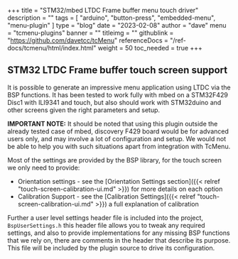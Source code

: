 +++
title = "STM32/mbed LTDC Frame buffer menu touch driver"
description = ""
tags = [ "arduino", "button-press", "embedded-menu", "menu-plugin" ]
type = "blog"
date = "2023-02-08"
author =  "dave"
menu = "tcmenu-plugins"
banner = ""
titleimg = ""
githublink = "https://github.com/davetcc/tcMenu"
referenceDocs = "/ref-docs/tcmenu/html/index.html"
weight = 50
toc_needed = true
+++

## STM32 LTDC Frame buffer touch screen support

It is possible to generate an impressive menu application using LTDC via the BSP functions. It has been tested to work fully with mbed on a STM32F429 Disc1 with ILI9341 and touch, but also should work with STM32duino and other screens given the right parameters and setup.

**IMPORTANT NOTE:** It should be noted that using this plugin outside the already tested case of mbed, discovery F429 board would be for advanced users only, and may involve a lot of configuration and setup. We would not be able to help you with such situations apart from integration with TcMenu.

Most of the settings are provided by the BSP library, for the touch screen we only need to provide:

* Orientation settings - see the [Orientation Settings section]({{< relref "touch-screen-calibration-ui.md" >}}) for more details on each option
* Calibration Support - see the [Calibration Settings]({{< relref "touch-screen-calibration-ui.md" >}}) a full explanation of calibration

Further a user level settings header file is included into the project, `BspUserSettings.h` this header file allows you to tweak any required settings, and also to provide implementations for any missing BSP functions that we rely on, there are comments in the header that describe its purpose. This file will be included by the plugin source to drive its configuration.
